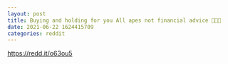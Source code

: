 ```yaml
--- 
layout: post 
title: Buying and holding for you All apes not financial advice 🚀🚀🚀 
date: 2021-06-22 1624415709 
categories: reddit 
--- 
```

https://redd.it/o63ou5